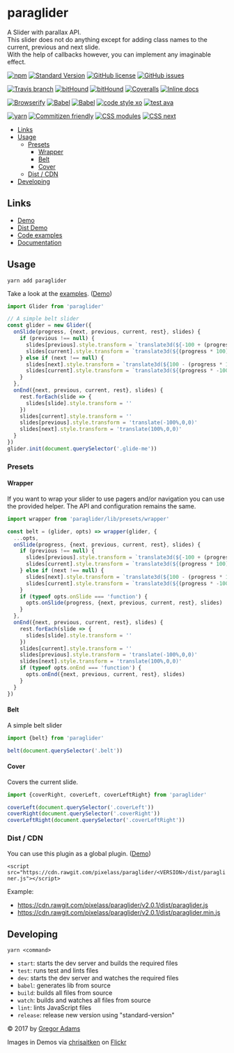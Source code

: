 # paraglider

A Slider with parallax API.  
This slider does not do anything except for adding class names to the current, previous and next slide.  
With the help of callbacks however, you can implement any imaginable effect.

[![npm](https://img.shields.io/npm/v/paraglider.svg?style=flat-square)](https://www.npmjs.com/package/paraglider)
[![Standard Version](https://img.shields.io/badge/release-standard%20version-44aa44.svg?style=flat-square)](https://github.com/conventional-changelog/standard-version)
[![GitHub license](https://img.shields.io/badge/license-MIT-blue.svg?style=flat-square)](https://raw.githubusercontent.com/pixelass/paraglider/master/LICENSE)
[![GitHub issues](https://img.shields.io/github/issues/pixelass/paraglider.svg?style=flat-square)](https://github.com/pixelass/paraglider/issues)

[![Travis branch](https://img.shields.io/travis/pixelass/paraglider/master.svg?style=flat-square)](https://travis-ci.org/pixelass/paraglider)
[![bitHound](https://img.shields.io/bithound/code/github/pixelass/paraglider.svg?style=flat-square)](https://www.bithound.io/github/pixelass/paraglider)
[![bitHound](https://img.shields.io/bithound/devDependencies/github/pixelass/paraglider.svg?style=flat-square)](https://www.bithound.io/github/pixelass/paraglider)
[![Coveralls](https://img.shields.io/coveralls/pixelass/paraglider.svg?style=flat-square)](https://coveralls.io/github/pixelass/paraglider)
[![Inline docs](http://inch-ci.org/github/pixelass/paraglider.svg?branch=master)](http://inch-ci.org/github/pixelass/paraglider)

[![Browserify](https://img.shields.io/badge/build-browserify-3c6991.svg?style=flat-square)](http://browserify.org/)
[![Babel](https://img.shields.io/badge/babel-stage--2-f5da55.svg?style=flat-square)](http://babeljs.io/docs/plugins/preset-stage-2/)
[![Babel](https://img.shields.io/badge/babel-transform--runtime-f5da55.svg?style=flat-square)](http://babeljs.io/docs/plugins/transform-runtime/)
[![code style xo](https://img.shields.io/badge/code_style-XO-64d8c7.svg?style=flat-square)](https://github.com/sindresorhus/xo)
[![test ava](https://img.shields.io/badge/test-🚀_AVA-0e1d5c.svg?style=flat-square)](https://github.com/avajs/ava)

[![yarn](https://img.shields.io/badge/yarn-friendly-2c8ebb.svg?style=flat-square)](https://yarnpkg.com/)
[![Commitizen friendly](https://img.shields.io/badge/commitizen-friendly-44aa44.svg?style=flat-square)](http://commitizen.github.io/cz-cli/)
[![CSS modules](https://img.shields.io/badge/css-modules-44aa44.svg?style=flat-square)](https://github.com/css-modules/css-modulesify)
[![CSS next](https://img.shields.io/badge/css-next-44aa44.svg?style=flat-square)](http://cssnext.io/)

<!-- toc -->

- [Links](#links)
- [Usage](#usage)
  * [Presets](#presets)
    + [Wrapper](#wrapper)
    + [Belt](#belt)
    + [Cover](#cover)
  * [Dist / CDN](#dist--cdn)
- [Developing](#developing)

<!-- tocstop -->

## Links
* [Demo](https://pixelass.github.io/paraglider/)
* [Dist Demo](https://pixelass.github.io/paraglider/dist.html)
* [Code examples](https://github.com/pixelass/paraglider/blob/master/demo/index.js)
* [Documentation](https://pixelass.github.io/paraglider/api/)

## Usage

```
yarn add paraglider
```

Take a look at the [examples](https://github.com/pixelass/paraglider/blob/master/demo/index.js). ([Demo](https://pixelass.github.io/paraglider/))

```js
import Glider from 'paraglider'

// A simple belt slider
const glider = new Glider({
  onSlide(progress, {next, previous, current, rest}, slides) {
    if (previous !== null) {
      slides[previous].style.transform = `translate3d(${-100 + (progress * 100)}%,0,0)`
      slides[current].style.transform = `translate3d(${(progress * 100)}%,0,0)`
    } else if (next !== null) {
      slides[next].style.transform = `translate3d(${100 - (progress * 100)}%,0,0)`
      slides[current].style.transform = `translate3d(${(progress * -100)}%,0,0)`
    }
  },
  onEnd({next, previous, current, rest}, slides) {
    rest.forEach(slide => {
      slides[slide].style.transform = ''
    })
    slides[current].style.transform = ''
    slides[previous].style.transform = 'translate(-100%,0,0)'
    slides[next].style.transform = 'translate(100%,0,0)'
  }
})
glider.init(document.querySelector('.glide-me'))
```

### Presets

#### Wrapper

If you want to wrap your slider to use pagers and/or navigation you can use the provided helper.
The API and configuration remains the same.

```js
import wrapper from 'paraglider/lib/presets/wrapper'

const belt = (glider, opts) => wrapper(glider, {
  ...opts,
  onSlide(progress, {next, previous, current, rest}, slides) {
    if (previous !== null) {
      slides[previous].style.transform = `translate3d(${-100 + (progress * 100)}%,0,0)`
      slides[current].style.transform = `translate3d(${(progress * 100)}%,0,0)`
    } else if (next !== null) {
      slides[next].style.transform = `translate3d(${100 - (progress * 100)}%,0,0)`
      slides[current].style.transform = `translate3d(${(progress * -100)}%,0,0)`
    }
    if (typeof opts.onSlide === 'function') {
      opts.onSlide(progress, {next, previous, current, rest}, slides)
    }
  },
  onEnd({next, previous, current, rest}, slides) {
    rest.forEach(slide => {
      slides[slide].style.transform = ''
    })
    slides[current].style.transform = ''
    slides[previous].style.transform = 'translate(-100%,0,0)'
    slides[next].style.transform = 'translate(100%,0,0)'
    if (typeof opts.onEnd === 'function') {
      opts.onEnd({next, previous, current, rest}, slides)
    }
  }
})
```

#### Belt

A simple belt slider

```js
import {belt} from 'paraglider'

belt(document.querySelector('.belt'))
```

#### Cover

Covers the current slide.

```js
import {coverRight, coverLeft, coverLeftRight} from 'paraglider'

coverLeft(document.querySelector('.coverLeft'))
coverRight(document.querySelector('.coverRight'))
coverLeftRight(document.querySelector('.coverLeftRight'))
```

### Dist / CDN

You can use this plugin as a global plugin. ([Demo](https://pixelass.github.io/paraglider/dist.html))

`<script src="https://cdn.rawgit.com/pixelass/paraglider/<VERSION>/dist/paragliner.js"></script>`

Example:

* https://cdn.rawgit.com/pixelass/paraglider/v2.0.1/dist/paraglider.js
* https://cdn.rawgit.com/pixelass/paraglider/v2.0.1/dist/paraglider.min.js

## Developing

`yarn <command>`

* `start`: starts the dev server and builds the required files
* `test`: runs test and lints files
* `dev`: starts the dev server and watches the required files
* `babel`: generates lib from source
* `build`: builds all files from source
* `watch`: builds and watches all files from source
* `lint`: lints JavaScript files
* `release`: release new version using "standard-version"

© 2017 by [Gregor Adams](greg@pixelass.com)

Images in Demos via [chrisaitken](https://www.flickr.com/photos/chrisaitken/) on [Flickr](https://www.flickr.com)
